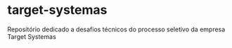 # target-systemas
Repositório dedicado a desafios técnicos do processo seletivo da empresa Target Systemas

